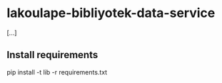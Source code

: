 # lakoulape-bibliyotek-data-service

[...]


## Install requirements

pip install -t lib -r requirements.txt 


